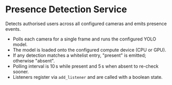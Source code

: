 # Presence Detection Service

Detects authorised users across all configured cameras and emits presence events.

- Polls each camera for a single frame and runs the configured YOLO model.
- The model is loaded onto the configured compute device (CPU or GPU).
- If any detection matches a whitelist entry, "present" is emitted; otherwise "absent".
- Polling interval is 10 s while present and 5 s when absent to re-check sooner.
- Listeners register via `add_listener` and are called with a boolean state.

